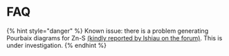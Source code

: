 # FAQ

{% hint style="danger" %}
Known issue: there is a problem generating Pourbaix diagrams for Zn-S [(kindly reported by lshiau on the forum)](https://matsci.org/t/unable-to-generate-pourbaix-diagram-zns/43329). This is under investigation.
{% endhint %}
